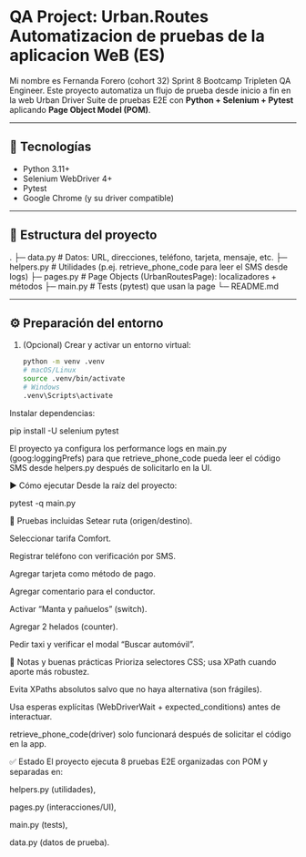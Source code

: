 # QA Project: Urban.Routes Automatizacion de pruebas de la aplicacion WeB (ES)
Mi nombre es Fernanda Forero (cohort 32) Sprint 8 Bootcamp Tripleten QA Engineer.
Este proyecto automatiza un flujo de prueba desde inicio a fin en la web Urban Driver
Suite de pruebas E2E con **Python + Selenium + Pytest** aplicando **Page Object Model (POM)**.

---

## 🧰 Tecnologías
- Python 3.11+  
- Selenium WebDriver 4+  
- Pytest  
- Google Chrome (y su driver compatible)
---

## 📁 Estructura del proyecto

.
├─ data.py # Datos: URL, direcciones, teléfono, tarjeta, mensaje, etc.
├─ helpers.py # Utilidades (p.ej. retrieve_phone_code para leer el SMS desde logs)
├─ pages.py # Page Objects (UrbanRoutesPage): localizadores + métodos
├─ main.py # Tests (pytest) que usan la page
└─ README.md

---

## ⚙️ Preparación del entorno

1. (Opcional) Crear y activar un entorno virtual:
   ```bash
   python -m venv .venv
   # macOS/Linux
   source .venv/bin/activate
   # Windows
   .venv\Scripts\activate
Instalar dependencias:

pip install -U selenium pytest

El proyecto ya configura los performance logs en main.py (goog:loggingPrefs) para que retrieve_phone_code pueda leer el código SMS desde helpers.py después de solicitarlo en la UI.

▶️ Cómo ejecutar
Desde la raíz del proyecto:

pytest -q main.py


🧪 Pruebas incluidas
Setear ruta (origen/destino).

Seleccionar tarifa Comfort.

Registrar teléfono con verificación por SMS.

Agregar tarjeta como método de pago.

Agregar comentario para el conductor.

Activar “Manta y pañuelos” (switch).

Agregar 2 helados (counter).

Pedir taxi y verificar el modal “Buscar automóvil”.

🧩 Notas y buenas prácticas
Prioriza selectores CSS; usa XPath cuando aporte más robustez.

Evita XPaths absolutos salvo que no haya alternativa (son frágiles).

Usa esperas explícitas (WebDriverWait + expected_conditions) antes de interactuar.

retrieve_phone_code(driver) solo funcionará después de solicitar el código en la app.

✅ Estado
El proyecto ejecuta 8 pruebas E2E organizadas con POM y separadas en:

helpers.py (utilidades),

pages.py (interacciones/UI),

main.py (tests),

data.py (datos de prueba).
